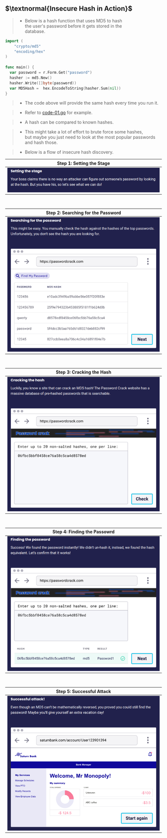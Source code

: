 ## $\textnormal{Insecure Hash in Action}$

> - Below is a hash function that uses MD5 to hash <br />
    the user's password before it gets stored in the <br />
    database.

```go
import (
    "crypto/md5"
    "encoding/hex"
)

func main() {
  var password = r.Form.Get("password")
  hasher := md5.New()
  hasher.Write([]byte(password))
  var MD5Hash =  hex.EncodeToString(hasher.Sum(nil))
}
```

> - The code above will provide the same hash every time you run it.

> - Refer to [code-01.go](./code-01.go) for example.

> - A hash can be compared to known hashes.

> - This might take a lot of effort to brute force some hashes, <br />
    but maybe you just need to look at the most popular passwords <br />
    and hash those.

> - Below is a flow of insecure hash discovery.

| Step 1: Setting the Stage |
| ------------------------- |
| ![setting-the-stage](./images/01-setting-the-stage.png) |

<br />

| Step 2: Searching for the Password |
| ---------------------------------- |
| ![searching-for-the-password](./images/02-searching-password.png) |

<br />

| Step 3: Cracking the Hash |
| ------------------------- |
| ![cracking-the-hash](./images/03-cracking-the-hash.png) |

<br />

| Step 4: Finding the Passowrd |
| ---------------------------- |
| ![finding-the-password](./images/04-finding-the-password.png) |

<br />

| Step 5: Successful Attack |
| ------------------------- |
| ![successful-attack](./images/05-successful-attack.png) |
